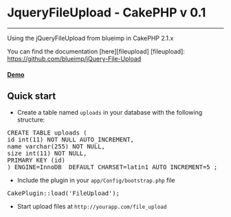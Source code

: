 # JqueryFileUpload - CakePHP v 0.1
---
Using the jQueryFileUpload from blueimp in CakePHP 2.1.x

You can find the documentation [here][fileupload]
[fileupload]: https://github.com/blueimp/jQuery-File-Upload


#### [Demo][]
[Demo]: http://blueimp.github.com/jQuery-File-Upload/


## Quick start

- Create a table named `uploads` in your database with the following structure:

<pre>CREATE TABLE uploads (
id int(11) NOT NULL AUTO_INCREMENT,
name varchar(255) NOT NULL,
size int(11) NOT NULL,
PRIMARY KEY (id)
) ENGINE=InnoDB  DEFAULT CHARSET=latin1 AUTO_INCREMENT=5 ;
</pre>

- Include the plugin in your `app/Config/bootstrap.php` file

<pre>CakePlugin::load('FileUpload');</pre>

- Start upload files at `http://yourapp.com/file_upload`


